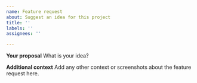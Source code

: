 ```yaml
---
name: Feature request
about: Suggest an idea for this project
title: ''
labels: ''
assignees: ''

---
```


**Your proposal**
What is your idea?

**Additional context**
Add any other context or screenshots about the feature request here.
